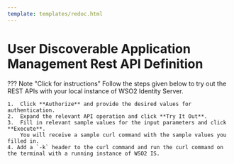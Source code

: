 ```yaml
---
template: templates/redoc.html
---
```

# User Discoverable Application Management Rest API Definition

??? Note "Click for instructions"
    Follow the steps given below to try out the REST APIs with your local instance of WSO2 Identity Server.

    1.  Click **Authorize** and provide the desired values for authentication.
    2.  Expand the relevant API operation and click **Try It Out**.
    3.  Fill in relevant sample values for the input parameters and click **Execute**.
        You will receive a sample curl command with the sample values you filled in.
    4. Add a `-k` header to the curl command and run the curl command on the terminal with a running instance of WSO2 IS.

<redoc spec-url={{base_path}}/apis/restapis/discoverable-application.yaml></redoc>
<script src="https://cdn.jsdelivr.net/npm/redoc@next/bundles/redoc.standalone.js"> </script>